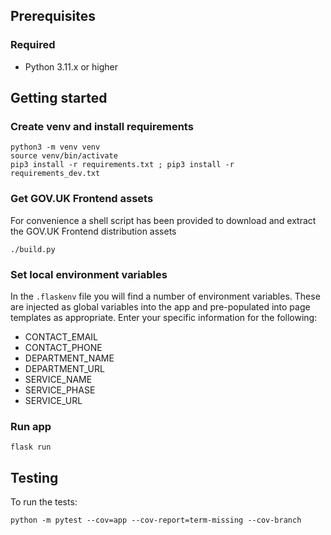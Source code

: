 
## Prerequisites

### Required

- Python 3.11.x or higher

## Getting started

### Create venv and install requirements

```
python3 -m venv venv
source venv/bin/activate
pip3 install -r requirements.txt ; pip3 install -r requirements_dev.txt
```

### Get GOV.UK Frontend assets

For convenience a shell script has been provided to download and extract the GOV.UK Frontend distribution assets

```
./build.py
```

### Set local environment variables

In the `.flaskenv` file you will find a number of environment variables. These are injected as global variables into the app and pre-populated into page templates as appropriate. Enter your specific information for the following:

- CONTACT_EMAIL
- CONTACT_PHONE
- DEPARTMENT_NAME
- DEPARTMENT_URL
- SERVICE_NAME
- SERVICE_PHASE
- SERVICE_URL


### Run app

```
flask run
```

## Testing

To run the tests:

```shell
python -m pytest --cov=app --cov-report=term-missing --cov-branch
```
